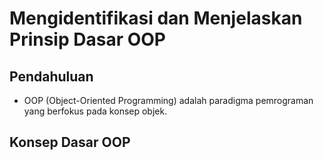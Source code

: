 # Mengidentifikasi dan Menjelaskan Prinsip Dasar OOP
## Pendahuluan
* OOP (Object-Oriented Programming) adalah paradigma pemrograman yang berfokus pada konsep objek.
## Konsep Dasar OOP
